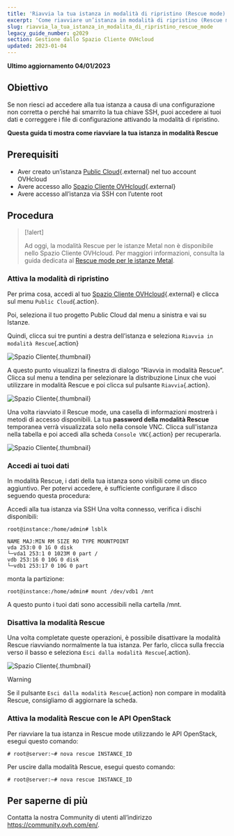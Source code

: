 ```yaml
---
title: 'Riavvia la tua istanza in modalità di ripristino (Rescue mode)'
excerpt: 'Come riavviare un’istanza in modalità di ripristino (Rescue mode)'
slug: riavvia_la_tua_istanza_in_modalita_di_ripristino_rescue_mode
legacy_guide_number: g2029
section: Gestione dallo Spazio Cliente OVHcloud
updated: 2023-01-04
---
```


**Ultimo aggiornamento 04/01/2023**

## Obiettivo

Se non riesci ad accedere alla tua istanza a causa di una configurazione non corretta o perché hai smarrito la tua chiave SSH, puoi accedere ai tuoi dati e correggere i file di configurazione attivando la modalità di ripristino. 

**Questa guida ti mostra come riavviare la tua istanza in modalità Rescue**

## Prerequisiti

* Aver creato un’istanza [Public Cloud](https://www.ovhcloud.com/it/public-cloud/){.external} nel tuo account OVHcloud
* Avere accesso allo [Spazio Cliente OVHcloud](https://www.ovh.com/auth/?action=gotomanager&from=https://www.ovh.it/&ovhSubsidiary=it){.external}
* Avere accesso all’istanza via SSH con l’utente root

## Procedura

> [!alert]
>
> Ad oggi, la modalità Rescue per le istanze Metal non è disponibile nello Spazio Cliente OVHcloud. Per maggiori informazioni, consulta la guida dedicata al [Rescue mode per le istanze Metal](https://docs.ovh.com/it/public-cloud/metal-instance-rescue-mode/).

### Attiva la modalità di ripristino

Per prima cosa, accedi al tuo [Spazio Cliente OVHcloud](https://www.ovh.com/auth/?action=gotomanager&from=https://www.ovh.it/&ovhSubsidiary=it){.external} e clicca sul menu `Public Cloud`{.action}.

Poi, seleziona il tuo progetto Public Cloud dal menu a sinistra e vai su Istanze.

Quindi, clicca sui tre puntini a destra dell’istanza e seleziona `Riavvia in modalità Rescue`{.action}

![Spazio Cliente](images/rescue2022.png){.thumbnail}

A questo punto visualizzi la finestra di dialogo “Riavvia in modalità Rescue”. Clicca sul menu a tendina per selezionare la distribuzione Linux che vuoi utilizzare in modalità Rescue e poi clicca sul pulsante `Riavvia`{.action}.

![Spazio Cliente](images/rescue2.png){.thumbnail}

Una volta riavviato il Rescue mode, una casella di informazioni mostrerà i metodi di accesso disponibili. La tua **password della modalità Rescue** temporanea verrà visualizzata solo nella console VNC. Clicca sull'istanza nella tabella e poi accedi alla scheda `Console VNC`{.action} per recuperarla.

![Spazio Cliente](images/rescuedata.png){.thumbnail}


### Accedi ai tuoi dati

In modalità Rescue, i dati della tua istanza sono visibili come un disco aggiuntivo.  Per potervi accedere, è sufficiente configurare il disco seguendo questa procedura:

Accedi alla tua istanza via SSH Una volta connesso, verifica i dischi disponibili:

```
root@instance:/home/admin# lsblk

NAME MAJ:MIN RM SIZE RO TYPE MOUNTPOINT
vda 253:0 0 1G 0 disk
└─vda1 253:1 0 1023M 0 part /
vdb 253:16 0 10G 0 disk
└─vdb1 253:17 0 10G 0 part
```

monta la partizione:

```
root@instance:/home/admin# mount /dev/vdb1 /mnt
```

A questo punto i tuoi dati sono accessibili nella cartella /mnt.

### Disattiva la modalità Rescue

Una volta completate queste operazioni, è possibile disattivare la modalità Rescue riavviando normalmente la tua istanza. Per farlo, clicca sulla freccia verso il basso e seleziona `Esci dalla modalità Rescue`{.action}.

![Spazio Cliente](images/rescueexit2022.png){.thumbnail}

> [!warning]
> Se il pulsante `Esci dalla modalità Rescue`{.action} non compare in modalità Rescue, consigliamo di aggiornare la scheda.
>

### Attiva la modalità Rescue con le API OpenStack

Per riavviare la tua istanza in Rescue mode utilizzando le API OpenStack, esegui questo comando:

```
# root@server:~# nova rescue INSTANCE_ID
```

Per uscire dalla modalità Rescue, esegui questo comando:

```
# root@server:~# nova rescue INSTANCE_ID
```

## Per saperne di più 

Contatta la nostra Community di utenti all’indirizzo <https://community.ovh.com/en/>.